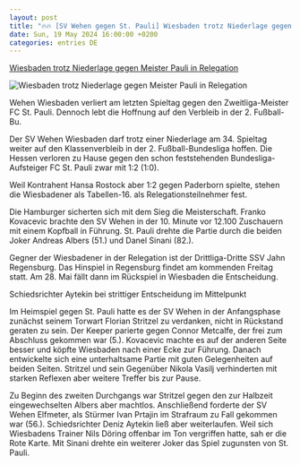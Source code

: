 ```yaml
---
layout: post
title: "🔥🔥 [SV Wehen gegen St. Pauli] Wiesbaden trotz Niederlage gegen Meister Pauli in Relegation"
date: Sun, 19 May 2024 16:00:00 +0200
categories: entries DE
---
```

[Wiesbaden trotz Niederlage gegen Meister Pauli in Relegation](https://www.noz.de/sport/fussball/artikel/wiesbaden-trotz-niederlage-gegen-meister-pauli-in-relegation-47041621)

![Wiesbaden trotz Niederlage gegen Meister Pauli in Relegation](https://images.noz-mhn.de/img/47041620/crop/cbase_16_9-w1200/731736732/1915462176/urn-newsml-dpa.jpg)

Wehen Wiesbaden verliert am letzten Spieltag gegen den Zweitliga-Meister FC St. Pauli. Dennoch lebt die Hoffnung auf den Verbleib in der 2. Fußball-Bu.

Der SV Wehen Wiesbaden darf trotz einer Niederlage am 34. Spieltag weiter auf den Klassenverbleib in der 2. Fußball-Bundesliga hoffen. Die Hessen verloren zu Hause gegen den schon feststehenden Bundesliga-Aufsteiger FC St. Pauli zwar mit 1:2 (1:0).



Weil Kontrahent Hansa Rostock aber 1:2 gegen Paderborn spielte, stehen die Wiesbadener als Tabellen-16. als Relegationsteilnehmer fest.



Die Hamburger sicherten sich mit dem Sieg die Meisterschaft. Franko Kovacevic brachte den SV Wehen in der 10. Minute vor 12.100 Zuschauern mit einem Kopfball in Führung. St. Pauli drehte die Partie durch die beiden Joker Andreas Albers (51.) und Danel Sinani (82.).



Gegner der Wiesbadener in der Relegation ist der Drittliga-Dritte SSV Jahn Regensburg. Das Hinspiel in Regensburg findet am kommenden Freitag statt. Am 28. Mai fällt dann im Rückspiel in Wiesbaden die Entscheidung.



Schiedsrichter Aytekin bei strittiger Entscheidung im Mittelpunkt

Im Heimspiel gegen St. Pauli hatte es der SV Wehen in der Anfangsphase zunächst seinem Torwart Florian Stritzel zu verdanken, nicht in Rückstand geraten zu sein. Der Keeper parierte gegen Connor Metcalfe, der frei zum Abschluss gekommen war (5.). Kovacevic machte es auf der anderen Seite besser und köpfte Wiesbaden nach einer Ecke zur Führung. Danach entwickelte sich eine unterhaltsame Partie mit guten Gelegenheiten auf beiden Seiten. Stritzel und sein Gegenüber Nikola Vasilj verhinderten mit starken Reflexen aber weitere Treffer bis zur Pause.



Zu Beginn des zweiten Durchgangs war Stritzel gegen den zur Halbzeit eingewechselten Albers aber machtlos. Anschließend forderte der SV Wehen Elfmeter, als Stürmer Ivan Prtajin im Strafraum zu Fall gekommen war (56.). Schiedsrichter Deniz Aytekin ließ aber weiterlaufen. Weil sich Wiesbadens Trainer Nils Döring offenbar im Ton vergriffen hatte, sah er die Rote Karte. Mit Sinani drehte ein weiterer Joker das Spiel zugunsten von St. Pauli.



